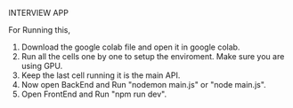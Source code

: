 INTERVIEW APP

For Running this,

1) Download the google colab file and open it in google colab.
2) Run all the cells one by one to setup the enviroment. Make sure you are using GPU.
3) Keep the last cell running it is the main API.
4) Now open BackEnd and Run "nodemon main.js" or "node main.js".
5) Open FrontEnd and Run "npm run dev".
